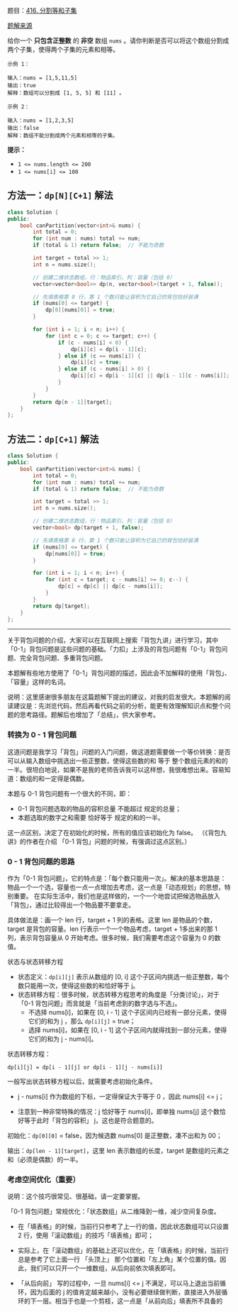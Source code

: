 题目：[416. 分割等和子集](https://leetcode.cn/problems/partition-equal-subset-sum/)

[题解来源](https://leetcode.cn/problems/partition-equal-subset-sum/solution/0-1-bei-bao-wen-ti-xiang-jie-zhen-dui-ben-ti-de-yo/)

给你一个 **只包含正整数** 的 **非空** 数组 `nums` 。请你判断是否可以将这个数组分割成两个子集，使得两个子集的元素和相等。

```
示例 1：

输入：nums = [1,5,11,5]
输出：true
解释：数组可以分割成 [1, 5, 5] 和 [11] 。

示例 2：

输入：nums = [1,2,3,5]
输出：false
解释：数组不能分割成两个元素和相等的子集。
```

**提示：**

- `1 <= nums.length <= 200`
- `1 <= nums[i] <= 100`

## 方法一：`dp[N][C+1]` 解法

```c++
class Solution {
public:
    bool canPartition(vector<int>& nums) {
        int total = 0;
        for (int num : nums) total += num;
        if (total & 1) return false;  // 不能为奇数

        int target = total >> 1;
        int n = nums.size();

        // 创建二维状态数组，行：物品索引，列：容量（包括 0）
        vector<vector<bool>> dp(n, vector<bool>(target + 1, false));

        // 先填表格第 0 行，第 1 个数只能让容积为它自己的背包恰好装满
        if (nums[0] <= target) {
            dp[0][nums[0]] = true;
        }

        for (int i = 1; i < n; i++) {
            for (int c = 0; c <= target; c++) {
                if (c - nums[i] < 0) {
                    dp[i][c] = dp[i - 1][c];
                } else if (c == nums[i]) {
                    dp[i][c] = true;
                } else if (c - nums[i] > 0) {
                    dp[i][c] = dp[i - 1][c] || dp[i - 1][c - nums[i]];
                }
            }
        }
        return dp[n - 1][target];
    }
};
```

## 方法二：`dp[C+1]` 解法

```c++
class Solution {
public:
    bool canPartition(vector<int>& nums) {
        int total = 0;
        for (int num : nums) total += num;
        if (total & 1) return false;  // 不能为奇数

        int target = total >> 1;
        int n = nums.size();

        // 创建二维状态数组，行：物品索引，列：容量（包括 0）
        vector<bool> dp(target + 1, false);

        // 先填表格第 0 行，第 1 个数只能让容积为它自己的背包恰好装满
        if (nums[0] <= target) {
            dp[nums[0]] = true;
        }

        for (int i = 1; i < n; i++) {
            for (int c = target; c - nums[i] >= 0; c--) {
                dp[c] = dp[c] || dp[c - nums[i]];
            }
        }
        return dp[target];
    }
};
```

---

关于背包问题的介绍，大家可以在互联网上搜索「背包九讲」进行学习，其中「0-1」背包问题是这些问题的基础。「力扣」上涉及的背包问题有「0-1」背包问题、完全背包问题、多重背包问题。

本题解有些地方使用了「0-1」背包问题的描述，因此会不加解释的使用「背包」、「容量」这样的名词。

说明：这里感谢很多朋友在这篇题解下提出的建议，对我的启发很大。本题解的阅读建议是：先浏览代码，然后再看代码之前的分析，能更有效理解知识点和整个问题的思考路径。题解后也增加了「总结」，供大家参考。

### 转换为 0 - 1 背包问题

这道问题是我学习「背包」问题的入门问题，做这道题需要做一个等价转换：是否可以从输入数组中挑选出一些正整数，使得这些数的和 等于 整个数组元素的和的一半。很坦白地说，如果不是我的老师告诉我可以这样想，我很难想出来。容易知道：数组的和一定得是偶数。

本题与 0-1 背包问题有一个很大的不同，即：

- 0-1 背包问题选取的物品的容积总量 不能超过 规定的总量；
- 本题选取的数字之和需要 恰好等于 规定的和的一半。

这一点区别，决定了在初始化的时候，所有的值应该初始化为 false。 （《背包九讲》的作者在介绍 「0-1 背包」问题的时候，有强调过这点区别。）

### 0 - 1 背包问题的思路

作为「0-1 背包问题」，它的特点是：「每个数只能用一次」。解决的基本思路是：物品一个一个选，容量也一点一点增加去考虑，这一点是「动态规划」的思想，特别重要。
在实际生活中，我们也是这样做的，一个一个地尝试把候选物品放入「背包」，通过比较得出一个物品要不要拿走。

具体做法是：画一个 len 行，target + 1 列的表格。这里 len 是物品的个数，target 是背包的容量。len 行表示一个一个物品考虑，target + 1多出来的那 1 列，表示背包容量从 0 开始考虑。很多时候，我们需要考虑这个容量为 0 的数值。

状态与状态转移方程

- 状态定义：`dp[i][j]` 表示从数组的 [0, i] 这个子区间内挑选一些正整数，每个数只能用一次，使得这些数的和恰好等于 j。
- 状态转移方程：很多时候，状态转移方程思考的角度是「分类讨论」，对于「0-1 背包问题」而言就是「当前考虑到的数字选与不选」。
  - 不选择 nums[i]，如果在 [0, i - 1] 这个子区间内已经有一部分元素，使得它们的和为 j ，那么 `dp[i][j]` = true；
  - 选择 nums[i]，如果在 [0, i - 1] 这个子区间内就得找到一部分元素，使得它们的和为 j - nums[i]。

状态转移方程：

`dp[i][j] = dp[i - 1][j] or dp[i - 1][j - nums[i]]`

一般写出状态转移方程以后，就需要考虑初始化条件。

- j - nums[i] 作为数组的下标，一定得保证大于等于 0 ，因此 nums[i] <= j；

- 注意到一种非常特殊的情况：j 恰好等于 nums[i]，即单独 nums[j] 这个数恰好等于此时「背包的容积」 j，这也是符合题意的。

初始化：`dp[0][0]` = false，因为候选数 nums[0] 是正整数，凑不出和为 00；

输出：`dp[len - 1][target]`，这里 len 表示数组的长度，target 是数组的元素之和（必须是偶数）的一半。



### 考虑空间优化（重要）

说明：这个技巧很常见、很基础，请一定要掌握。

「0-1 背包问题」常规优化：「状态数组」从二维降到一维，减少空间复杂度。

- 在「填表格」的时候，当前行只参考了上一行的值，因此状态数组可以只设置 2 行，使用「滚动数组」的技巧「填表格」即可；

- 实际上，在「滚动数组」的基础上还可以优化，在「填表格」的时候，当前行总是参考了它上面一行 「头顶上」 那个位置和「左上角」某个位置的值。因此，我们可以只开一个一维数组，从后向前依次填表即可。

- 「从后向前」 写的过程中，一旦 nums[i] <= j 不满足，可以马上退出当前循环，因为后面的 j 的值肯定越来越小，没有必要继续做判断，直接进入外层循环的下一层。相当于也是一个剪枝，这一点是「从前向后」填表所不具备的




